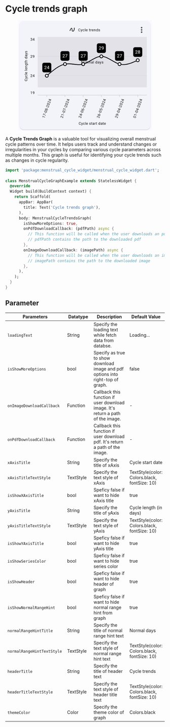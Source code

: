 # Cycle trends graph

<figure><img src="https://raw.githubusercontent.com/sandipkalola/menstrual_cycle_widget_example/main/assets/cycle_trends.jpeg" alt="" width="563"><figcaption></figcaption></figure>

A **Cycle Trends Graph** is a valuable tool for visualizing overall menstrual cycle patterns over time. It helps users track and understand changes or irregularities in your cycles by comparing various cycle parameters across multiple months. This graph is useful for identifying your cycle trends such as changes in cycle regularity.

```dart
import 'package:menstrual_cycle_widget/menstrual_cycle_widget.dart';

class MenstrualCycleGraphExample extends StatelessWidget {
  @override
  Widget build(BuildContext context) {
    return Scaffold(
      appBar: AppBar(
        title: Text('Cycle trends graph'),
      ),
      body: MenstrualCycleTrendsGraph(
        isShowMoreOptions: true,
        onPdfDownloadCallback: (pdfPath) async {
          // This function will be called when the user downloads an pdf
          // pdfPath contains the path to the downloaded pdf
        },
        onImageDownloadCallback: (imagePath) async {
          // This function will be called when the user downloads an image
          // imagePath contains the path to the downloaded image
        },
      ),
    );
  }
}
```

## Parameter

<table><thead><tr><th width="198">Parameters</th><th width="129">Datatype</th><th width="269">Description</th><th>Default Value</th></tr></thead><tbody><tr><td><code>loadingText</code></td><td>String</td><td>Specify the loading text while fetch data from databse.</td><td>Loading...</td></tr><tr><td><code>isShowMoreOptions</code></td><td>bool</td><td>Specify as true to show download image and pdf options into right-top of graph.</td><td>false</td></tr><tr><td><code>onImageDownloadCallback</code></td><td>Function</td><td>Callback this function if user download image. It's return a path of the image.</td><td>-</td></tr><tr><td><code>onPdfDownloadCallback</code></td><td>Function</td><td>Callback this function if user download pdf. It's return a path of the image.</td><td>-</td></tr><tr><td><code>xAxisTitle</code></td><td>String</td><td>Specify the title of xAxis</td><td>Cycle start date</td></tr><tr><td><code>xAxisTitleTextStyle</code></td><td>TextStyle</td><td>Specify the text style of xAxis</td><td>TextStyle(color: Colors.black, fontSize: 10)</td></tr><tr><td><code>isShowXAxisTitle</code></td><td>bool</td><td>Speficy false if want to hide xAxis title </td><td>true</td></tr><tr><td><code>yAxisTitle</code></td><td>String</td><td>Specify the title of yAxis</td><td>Cycle length (in days)</td></tr><tr><td><code>yAxisTitleTextStyle</code></td><td>TextStyle</td><td>Specify the text style of yAxis</td><td>TextStyle(color: Colors.black, fontSize: 10)</td></tr><tr><td><code>isShowYAxisTitle</code></td><td>bool</td><td>Speficy false if want to hide yAxis title </td><td>true</td></tr><tr><td><code>isShowSeriesColor</code></td><td>bool</td><td>Speficy false if want to hide series color</td><td>true</td></tr><tr><td><code>isShowHeader</code></td><td>bool</td><td>Speficy false if want to hide header of graph</td><td>true</td></tr><tr><td><code>isShowNormalRangeHint</code></td><td>bool</td><td>Speficy false if want to hide normal range hint from graph</td><td>true</td></tr><tr><td><code>normalRangeHintTitle</code></td><td>String</td><td>Specify the title of normal range hint text</td><td>Normal days</td></tr><tr><td><code>normalRangeHintTextStyle</code></td><td>TextStyle</td><td>Specify the text style of normal range hint text</td><td>TextStyle(color: Colors.black, fontSize: 10)</td></tr><tr><td><code>headerTitle</code></td><td>String</td><td>Specify the title of header text</td><td>Cycle trends</td></tr><tr><td><code>headerTitleTextStyle</code></td><td>TextStyle</td><td>Specify the text style of header title text</td><td>TextStyle(color: Colors.black, fontSize: 10)</td></tr><tr><td><code>themeColor</code></td><td>Color</td><td>Specify the theme color of graph</td><td>Colors.black</td></tr></tbody></table>
